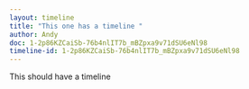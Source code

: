 ```yaml
---
layout: timeline
title: "This one has a timeline "
author: Andy
doc: 1-2p86KZCaiSb-76b4nlIT7b_mBZpxa9v71dSU6eNl98
timeline-id: 1-2p86KZCaiSb-76b4nlIT7b_mBZpxa9v71dSU6eNl98
---
```

This should have a timeline